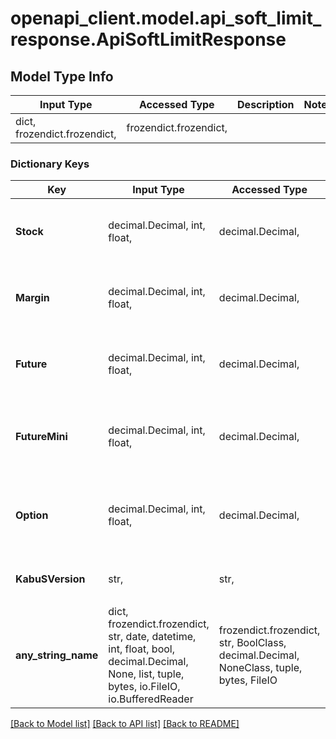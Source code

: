 # openapi_client.model.api_soft_limit_response.ApiSoftLimitResponse

## Model Type Info
Input Type | Accessed Type | Description | Notes
------------ | ------------- | ------------- | -------------
dict, frozendict.frozendict,  | frozendict.frozendict,  |  | 

### Dictionary Keys
Key | Input Type | Accessed Type | Description | Notes
------------ | ------------- | ------------- | ------------- | -------------
**Stock** | decimal.Decimal, int, float,  | decimal.Decimal,  | 現物のワンショット上限&lt;br&gt;※単位は万円 | [optional] value must be a 64 bit float
**Margin** | decimal.Decimal, int, float,  | decimal.Decimal,  | 信用のワンショット上限&lt;br&gt;※単位は万円 | [optional] value must be a 64 bit float
**Future** | decimal.Decimal, int, float,  | decimal.Decimal,  | 先物のワンショット上限&lt;br&gt;※単位は枚 | [optional] value must be a 64 bit float
**FutureMini** | decimal.Decimal, int, float,  | decimal.Decimal,  | 先物ミニのワンショット上限&lt;br&gt;※単位は枚 | [optional] value must be a 64 bit float
**Option** | decimal.Decimal, int, float,  | decimal.Decimal,  | オプションのワンショット上限&lt;br&gt;※単位は枚 | [optional] value must be a 64 bit float
**KabuSVersion** | str,  | str,  | kabuステーションのバージョン | [optional] 
**any_string_name** | dict, frozendict.frozendict, str, date, datetime, int, float, bool, decimal.Decimal, None, list, tuple, bytes, io.FileIO, io.BufferedReader | frozendict.frozendict, str, BoolClass, decimal.Decimal, NoneClass, tuple, bytes, FileIO | any string name can be used but the value must be the correct type | [optional]

[[Back to Model list]](../../README.md#documentation-for-models) [[Back to API list]](../../README.md#documentation-for-api-endpoints) [[Back to README]](../../README.md)

